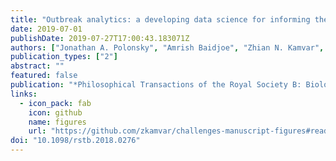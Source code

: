 ```yaml
---
title: "Outbreak analytics: a developing data science for informing the response to emerging pathogens"
date: 2019-07-01
publishDate: 2019-07-27T17:00:43.183071Z
authors: ["Jonathan A. Polonsky", "Amrish Baidjoe", "Zhian N. Kamvar", "Anne Cori", "Kara Durski", "W. John Edmunds", "Rosalind M. Eggo", "Sebastian Funk", "Laurent Kaiser", "Patrick Keating", "Olivier le Polain de Waroux", "Michael Marks", "Paula Moraga", "Oliver Morgan", "Pierre Nouvellet", "Ruwan Ratnayake", "Chrissy H. Roberts", "Jimmy Whitworth", "Thibaut Jombart"]
publication_types: ["2"]
abstract: ""
featured: false
publication: "*Philosophical Transactions of the Royal Society B: Biological Sciences*"
links:
  - icon_pack: fab
    icon: github
    name: figures
    url: "https://github.com/zkamvar/challenges-manuscript-figures#readme"
doi: "10.1098/rstb.2018.0276"
---
```


